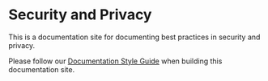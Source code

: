 # Security and Privacy

This is a documentation site for documenting best practices in security and privacy.

Please follow our [Documentation Style Guide](https://docs.umbraco.com/contributing/documentation/style-guide) when building this documentation site.
